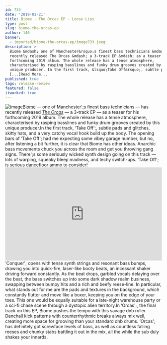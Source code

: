 ```yaml
---
id: 733
date: '2019-01-21'
title: Biome - The Orcas EP - Loose Lips
type: post
slug: biome-the-orcas-ep
author: 146
banner:
  - imported/biome-the-orcas-ep/image733.jpeg
description: >-
  Biome &mdash; one of Manchester&rsquo;s finest bass technicians &mdash; has
  recently released The Orcas &mdash; a 3-track EP &mdash; as a teaser for his
  forthcoming 2019 album. The whole release has a tense atmosphere,
  characterised by rasping basslines and funky drum grooves created by this
  unique producer. In the first track, &lsquo;Take Off&rsquo;, subtle pads
  [...]Read More...
published: true
tags: release-review
featured: false
itworked: true
---
```

![image](../imported/biome-the-orcas-ep/image733.jpeg)[Biome](http://www.bandcamp.com/biome) — one of Manchester';s finest bass technicians — has recently released [_The Orcas_](https://biome.bandcamp.com/album/the-orcas) — a 3-track EP — as a teaser for his forthcoming 2019 album. The whole release has a tense atmosphere, characterised by rasping basslines and funky drum grooves created by this unique producer.In the first track, ‘Take Off';, subtle pads and glitches, skitty hats, and a very catchy vocal hook build up the body. The opening bars of ‘Take Off'; had me expecting some vibey garage number, but no, after listening a bit further, it is clear that Biome has other ideas. Anarchic bass movements chuck you across the room and get you throwing gang signs. There';s some seriously wicked synth design going on this track — lots of warping, squeaky bleep madness, and techy switch-ups. ‘Take Off'; is serious dancefloor ammo to consider!<iframe width='100%' height='300' scrolling='no' frameborder='no' allow='autoplay' src='https://bandcamp.com/EmbeddedPlayer/album=1504383449/size=large/bgcol=ffffff/linkcol=0687f5/tracklist=false/artwork=small/transparent=true/'></iframe>‘Conquer'; opens with tense synth strings and resonant bass bumps, drawing you into quick-fire, laser-like booty beats, an incessant shaker driving forward constantly. As the beat drops, garbled vocals delaying over the beat, the bass switches up into some dark shadow realm business, swapping between bumpy hits and a rich and beefy reese-line. In particular, what stands out for me are the pads and textures in the background, which constantly flutter and move like a boxer, keeping you on the edge of your toes. This one would be equally suitable for a late-night warehouse party or a sci-fi chase scene through a dystopic alien territory.In ‘Orcas';, the final track on this EP, Biome pushes the tempo with this savage dnb roller. Danchall kick patterns with counterrhythmic breaks always mix well, creating more space for grooving than your standard dnb drums. ‘Orcas'; has definitely got screwface levels of bass, as well as countless falling reeses and chunky stabs battling it out in the mix, all the while the sub duly shakes your innards.